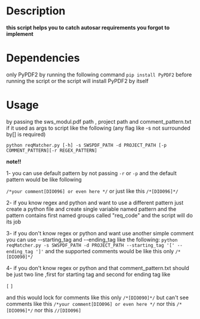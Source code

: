 
# Description

**this script helps you to catch autosar requirements you forgot to implement**

  

# Dependencies

only PyPDF2 by running the following command `pip install PyPDF2` before running the script or the script will install PyPDF2 by itself 

  

# Usage

by passing the sws_modul.pdf path , project path and comment_pattern.txt if it used as args to script like the following (any flag like -s not surrounded by[] is required)

`python reqMatcher.py [-h] -s SWSPDF_PATH -d PROJECT_PATH [-p COMMENT_PATTERN][-r REGEX_PATTERN]`

  

**note!!**

  

1- you can use default pattern by not passing `-r` or `-p` and the default pattern would be like following

`/*your comment[DIO096] or even here */` or just like this `/*[DIO096]*/`

  

2- if you know regex and python and want to use a different pattern just create a python file and create single variable named pattern and the pattern contains first named groups called "req_code" and the script will do its job


3-  if you don't know regex or python and want use another simple comment you can use --starting_tag and --ending_tag like the following:
`python reqMatcher.py -s SWSPDF_PATH -d PROJECT_PATH --starting_tag '[' --ending_tag ']'`
and the supported comments would be like this only `/*[DIO090]*/`

4- if you don't know regex or python and that comment_pattern.txt should be just two line ,first for starting tag and second for ending tag like

`[`
`]`

and this would lock for comments like this only `/*[DIO090]*/`
but can't see comments like this `/*your comment[DIO096] or even here */` nor this `/*[DIO096]*/` nor this `//[DIO096]`
